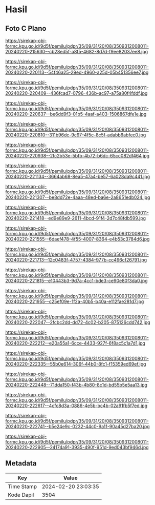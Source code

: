 # Hasil

## Foto C Plano

https://sirekap-obj-formc.kpu.go.id/9d5f/pemilu/pdpr/35/09/31/20/08/3509312008011-20240220-215630--cb28ed5f-a8f5-4682-8d7d-f9ee82037ee8.jpg

https://sirekap-obj-formc.kpu.go.id/9d5f/pemilu/pdpr/35/09/31/20/08/3509312008011-20240220-220113--54f46a25-29ed-4960-a25d-05b451356ee7.jpg

https://sirekap-obj-formc.kpu.go.id/9d5f/pemilu/pdpr/35/09/31/20/08/3509312008011-20240220-220409--436fcad7-0796-436b-ac97-a75a80f4fddf.jpg

https://sirekap-obj-formc.kpu.go.id/9d5f/pemilu/pdpr/35/09/31/20/08/3509312008011-20240220-220637--be6dd9f3-01b5-4aaf-a403-1506867dfe1e.jpg

https://sirekap-obj-formc.kpu.go.id/9d5f/pemilu/pdpr/35/09/31/20/08/3509312008011-20240220-220810--311b96dc-9c97-4f5c-8c5f-adabb6abfec0.jpg

https://sirekap-obj-formc.kpu.go.id/9d5f/pemilu/pdpr/35/09/31/20/08/3509312008011-20240220-220938--2fc2b53e-5bfb-4b72-b6dc-65cc082df464.jpg

https://sirekap-obj-formc.kpu.go.id/9d5f/pemilu/pdpr/35/09/31/20/08/3509312008011-20240220-221134--3664ab68-8ea5-47a4-be57-6a028da9c441.jpg

https://sirekap-obj-formc.kpu.go.id/9d5f/pemilu/pdpr/35/09/31/20/08/3509312008011-20240220-221307--be8dd72e-4aaa-48ed-ba6e-2a8651edb024.jpg

https://sirekap-obj-formc.kpu.go.id/9d5f/pemilu/pdpr/35/09/31/20/08/3509312008011-20240220-221418--ed9e89e9-2611-4bcd-91f4-2d7c48fdb599.jpg

https://sirekap-obj-formc.kpu.go.id/9d5f/pemilu/pdpr/35/09/31/20/08/3509312008011-20240220-221555--6daef478-4f55-4007-8364-e4b53c3784d6.jpg

https://sirekap-obj-formc.kpu.go.id/9d5f/pemilu/pdpr/35/09/31/20/08/3509312008011-20240220-221713--12c0483f-4757-4384-977b-cc496cf26791.jpg

https://sirekap-obj-formc.kpu.go.id/9d5f/pemilu/pdpr/35/09/31/20/08/3509312008011-20240220-221815--e10443b3-9d7a-4cc1-bde3-ce90e80f3da0.jpg

https://sirekap-obj-formc.kpu.go.id/9d5f/pemilu/pdpr/35/09/31/20/08/3509312008011-20240220-221955--c25ef09e-1f2a-40b5-b40a-e112fae281d7.jpg

https://sirekap-obj-formc.kpu.go.id/9d5f/pemilu/pdpr/35/09/31/20/08/3509312008011-20240220-222047--2fcbc2dd-dd72-4c02-b205-875126cdd742.jpg

https://sirekap-obj-formc.kpu.go.id/9d5f/pemilu/pdpr/35/09/31/20/08/3509312008011-20240220-222212--e20a55a1-6cce-4433-927f-6f8ac5c1a7d1.jpg

https://sirekap-obj-formc.kpu.go.id/9d5f/pemilu/pdpr/35/09/31/20/08/3509312008011-20240220-222335--55b0e614-306f-44b0-8fc1-f15359ed69ef.jpg

https://sirekap-obj-formc.kpu.go.id/9d5f/pemilu/pdpr/35/09/31/20/08/3509312008011-20240220-222448--71dda150-f43b-4b80-8c1d-bd55b5e5aa13.jpg

https://sirekap-obj-formc.kpu.go.id/9d5f/pemilu/pdpr/35/09/31/20/08/3509312008011-20240220-222617--4cfc8d3a-0886-4e5b-bc4b-02a91fb5f7ed.jpg

https://sirekap-obj-formc.kpu.go.id/9d5f/pemilu/pdpr/35/09/31/20/08/3509312008011-20240220-222741--b5e24e9c-0232-44c0-9a11-90a45d27ba20.jpg

https://sirekap-obj-formc.kpu.go.id/9d5f/pemilu/pdpr/35/09/31/20/08/3509312008011-20240220-222905--24174a91-3935-490f-951d-9ed043bf946d.jpg


## Metadata

| Key        | Value               |
| ---------- | ------------------- |
| Time Stamp | 2024-02-20 23:03:35 |
| Kode Dapil | 3504                |



